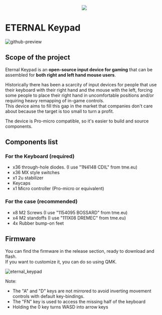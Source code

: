 
<div align="center">
  <img src="https://user-images.githubusercontent.com/27895007/137556449-4c22bc49-4566-451d-b1f5-bf977f3b0f48.png"/>
</div>

# ETERNAL Keypad
![github-preview](https://user-images.githubusercontent.com/27895007/139288233-7d9123b4-a197-4697-ad04-7d979d552419.jpg)

## Scope of the project
Eternal Keypad is an **open-source input device for gaming** that can be assembled for **both right and left hand mouse users**.  

Historically there has been a scarcity of input devices for people that use their keyboard with their right hand and the mouse with the left, forcing some people to place their right hand in uncomfortable positions and/or requiring heavy remapping of in-game controls.  
This device aims to fill this gap in the market that companies don't care about because the target is too small to turn a profit.

The device is Pro-micro compatible, so it's easier to build and source components.

## Components list

### For the Keyboard (required)
- x36 through-hole diodes. (I use "1N4148 CDIL" from tme.eu)
- x36 MX style switches
- x1 2u stabilizer
- Keycaps
- x1 Micro controller (Pro-micro or equivalent)

### For the case (recommended)
- x8 M2 Screws (I use "1154095 BOSSARD" from tme.eu)
- x4 M2 standoffs (I use "111X08 DREMEC" from tme.eu)
- 4x Rubber bump-on feet

## Firmware

You can find the firmware in the release section, ready to download and flash.  
If you want to customize it, you can do so using QMK.

![eternal_keypad](https://user-images.githubusercontent.com/27895007/144766524-34c60960-4822-4969-bea0-e457201abc7f.png)

Note: 
- The "A" and "D" keys are not mirrored to avoid inverting movement controls with default key-bindings.
- The "FN" key is used to access the missing half of the keyboard
- Holding the 0 key turns WASD into arrow keys
